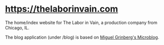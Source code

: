 # https://thelaborinvain.com
The home/index website for The Labor in Vain, a production company from Chicago, IL.

The blog application (under /blog) is based on
[Miguel Grinberg's Microblog](https://blog.miguelgrinberg.com). 
